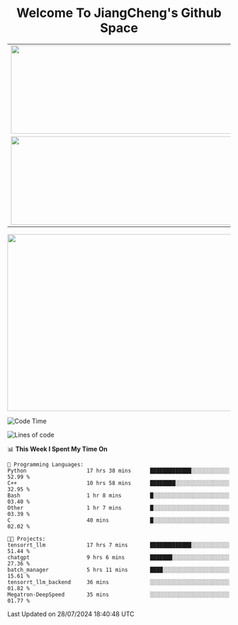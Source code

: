 <h1 align="center">Welcome To JiangCheng's Github Space</h1>

<table align="center" frame="void" rules="none" >
  <tr>
    <td>
      <div align="center"> <img height="200px" width="500px"  src="https://github-readme-stats.vercel.app/api?username=thisjiang&hide_title=true&hide_border=true&layout=compact&show_icons=trueline_height=21&text_color=000&icon_color=000&bg_color=0,ea6161,ffc64d,fffc4d,52fa5a&theme=graywhite" /> </div>
    </td>
    <td>
      <div align="center"> <img height="200px" width="500px" src="https://github-readme-stats.vercel.app/api/top-langs/?username=thisjiang&hide_title=true&hide_border=true&layout=compact&langs_count=6&text_color=000&icon_color=fff&bg_color=0,52fa5a,4dfcff,c64dff&theme=graywhite" /> </div>
    </td>
  </tr>
  <tr>
    <td>
      <div align="center"> <img height="200px" width="500px" src="https://github-readme-streak-stats.herokuapp.com/?user=thisjiang&hide_title=true&hide_border=true&layout=compact&langs_count=6" /> </div>
    </td>
    <td>
      <div align="center"> 
      <a href="https://github.com/" target="_blank"><img style="margin: 10px" src="https://profilinator.rishav.dev/skills-assets/git-scm-icon.svg" alt="Git" height="50" /></a>  
      <a href="https://www.linux.org/" target="_blank"><img style="margin: 10px" src="https://profilinator.rishav.dev/skills-assets/linux-original.svg" alt="Linux" height="50" /></a>  
      <a href="https://www.gnu.org/software/bash/" target="_blank"><img style="margin: 10px" src="https://profilinator.rishav.dev/skills-assets/gnu_bash-icon.svg" alt="Bash" height="50" /></a>  
      </div>
    </td>
  </tr>
</table>

<div align="center"> <img height="400px" width="1000px" src="https://github-readme-activity-graph.cyclic.app/graph?username=thisjiang&theme=react&hide_title=true&hide_border=true&layout=compact&langs_count=6" /> </div></td>

<!--START_SECTION:waka-->
![Code Time](http://img.shields.io/badge/Code%20Time-1%2C559%20hrs%2048%20mins-blue)

![Lines of code](https://img.shields.io/badge/From%20Hello%20World%20I%27ve%20Written-218.2%20thousand%20lines%20of%20code-blue)

📊 **This Week I Spent My Time On** 

```text
💬 Programming Languages: 
Python                   17 hrs 38 mins      █████████████░░░░░░░░░░░░   52.99 % 
C++                      10 hrs 58 mins      ████████░░░░░░░░░░░░░░░░░   32.95 % 
Bash                     1 hr 8 mins         █░░░░░░░░░░░░░░░░░░░░░░░░   03.40 % 
Other                    1 hr 7 mins         █░░░░░░░░░░░░░░░░░░░░░░░░   03.39 % 
C                        40 mins             █░░░░░░░░░░░░░░░░░░░░░░░░   02.02 % 

🐱‍💻 Projects: 
tensorrt_llm             17 hrs 7 mins       █████████████░░░░░░░░░░░░   51.44 % 
chatgpt                  9 hrs 6 mins        ███████░░░░░░░░░░░░░░░░░░   27.36 % 
batch_manager            5 hrs 11 mins       ████░░░░░░░░░░░░░░░░░░░░░   15.61 % 
tensorrt_llm_backend     36 mins             ░░░░░░░░░░░░░░░░░░░░░░░░░   01.82 % 
Megatron-DeepSpeed       35 mins             ░░░░░░░░░░░░░░░░░░░░░░░░░   01.77 % 
```


 Last Updated on 28/07/2024 18:40:48 UTC
<!--END_SECTION:waka-->
